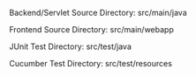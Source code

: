Backend/Servlet Source Directory: src/main/java

Frontend Source Directory: src/main/webapp

JUnit Test Directory: src/test/java

Cucumber Test Directory: src/test/resources

